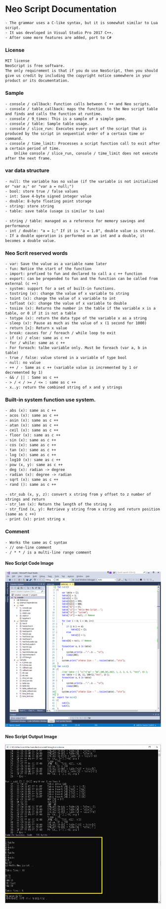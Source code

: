 # Neo Script Documentation
	- The grammar uses a C-like syntax, but it is somewhat similar to Lua script.
	- It was developed in Visual Studio Pro 2017 C++.
	- After some more features are added, port to C#

### License
	MIT license
	NeoScript is free software.
	The only requirement is that if you do use NeoScript, then you should give us credit by including the copyright notice somewhere in your product or its documentation.

### Sample
	- console / callback: Function calls between C ++ and Neo scripts.
	- console / table_callback: maps the function to the Neo script table and finds and calls the function at runtime.
	- console / 9_times: This is a sample of a simple game.
	- console / table: Sample table usage.
	- console / slice_run: Executes every part of the script that is produced by the script in sequential order of a certain time or command.
	- console / time_limit: Processes a script function call to exit after a certain period of time.
		Unlike console / slice_run, console / time_limit does not execute after the next frame.

### var data structure
	- null: the variable has no value (if the variable is not initialized or "var a;" or "var a = null;")
	- bool: store true / false values
	- int: Save 4-byte signed integer value
	- double: 8-byte floating point storage
	- string: store string
	- table: save table (usage is similar to Lua)

	- string / table: managed as a reference for memory savings and performance
	- int / double: "a = 1;" If it is "a = 1.0", double value is stored.
	- If a double operation is performed on an int and a double, it becomes a double value.



### Neo Scrit reserved words
	- var: Save the value as a variable name later
	- fun: Notice the start of the function
	- import: prefixed to fun and declared to call a c ++ function
	- export: can be prepended to fun and the function can be called from external (c ++)
	- system: support for a set of built-in functions.
	- tostring (x): change the value of x variable to string
	- toint (x): change the value of x variable to int
	- tofloat (x): change the value of x variable to double
	- tosize (x): Returns the number in the table if the variable x is a table, or 0 if it is not a table
	- totype (x): return the data type of the variable x as a string
	- sleep (x): Pause as much as the value of x (1 second for 1000)
	- return [x]: Return x value
	- break: causes for / foreach / while loop to exit
	- if (x) / else: same as c ++
	- for / while: same as c ++
	- For foreach: talbe variable only. Must be foreach (var a, b in table)
	- true / false: value stored in a variable of type bool
	- null: no value
	- ++ / - Same as c ++ (variable value is incremented by 1 or decremented by 1)
	- && / || : Same as c ++
	- > / < / >= / <= : same as c ++
	- x..y: return the combined string of x and y strings

### Built-in system function use system.
	- abs (x): same as c ++
	- acos (x): same as c ++
	- asin (x): same as c ++
	- atan (x): same as c ++
	- ceil (x): same as c ++
	- floor (x): same as c ++
	- sin (x): same as c ++
	- cos (x): same as c ++
	- tan (x): same as c ++
	- log (x): same as c ++
	- log10 (x): same as c ++
	- pow (x, y): same as c ++
	- deg (x): radian -> degree
	- radian (x): degree -> radian
	- sqrt (x): same as c ++
	- rand (): same as c ++

	- str_sub (x, y, z): convert x string from y offset to z number of strings and return
	- str_len (x): Return the length of the string x
	- str_find (x, y): Retrieve y string from x string and return position (same as c ++)
	- print (x): print string x

### Comment
	- Works the same as C syntax
	- // one-line comment
	- / * * / is a multi-line range comment


#### Neo Script Code Image
![](/docs/img/vs001.png)

#### Neo Script Output Image
![](/docs/img/vs002.png)
